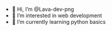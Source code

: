 - 👋 Hi, I’m @Lava-dev-png
- 👀 I’m interested in web development
- 🌱 I’m currently learning python basics


<!---
Lava-dev-png/Lava-dev-png is a ✨ special ✨ repository because its `README.md` (this file) appears on your GitHub profile.
You can click the Preview link to take a look at your changes.
--->
